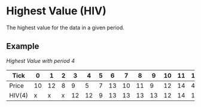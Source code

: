 # Highest Value (HIV)

The highest value for the data in a given period.

## Example

_Highest Value with period 4_

| Tick   | 0  | 1  | 2 | 3  | 4  | 5 | 6  | 7  | 8  | 9  | 10 | 11 | 12 |
|--------|----|----|---|----|----|---|----|----|----|----|----|----|----|
| Price  | 10 | 12 | 8 | 9  | 5  | 7 | 13 | 10 | 11 | 9  | 12 | 14 | 4  |
| HIV(4) | x  | x  | x | 12 | 12 | 9 | 13 | 13 | 13 | 13 | 12 | 14 | 14 |